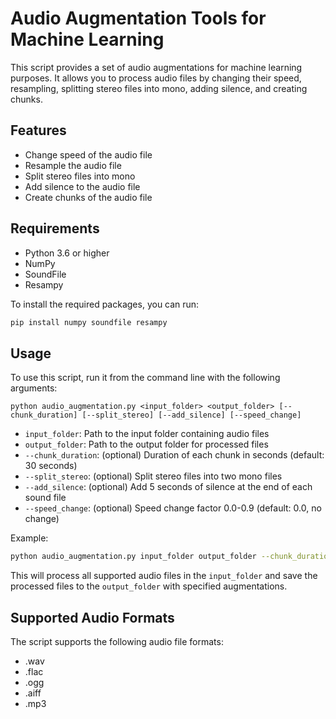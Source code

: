 # Audio Augmentation Tools for Machine Learning

This script provides a set of audio augmentations for machine learning purposes. It allows you to process audio files by changing their speed, resampling, splitting stereo files into mono, adding silence, and creating chunks.

## Features

- Change speed of the audio file
- Resample the audio file
- Split stereo files into mono
- Add silence to the audio file
- Create chunks of the audio file

## Requirements

- Python 3.6 or higher
- NumPy
- SoundFile
- Resampy

To install the required packages, you can run:

```bash
pip install numpy soundfile resampy
```

## Usage

To use this script, run it from the command line with the following arguments:

```
python audio_augmentation.py <input_folder> <output_folder> [--chunk_duration] [--split_stereo] [--add_silence] [--speed_change]
```

- `input_folder`: Path to the input folder containing audio files
- `output_folder`: Path to the output folder for processed files
- `--chunk_duration`: (optional) Duration of each chunk in seconds (default: 30 seconds)
- `--split_stereo`: (optional) Split stereo files into two mono files
- `--add_silence`: (optional) Add 5 seconds of silence at the end of each sound file
- `--speed_change`: (optional) Speed change factor 0.0-0.9 (default: 0.0, no change)

Example:

```bash
python audio_augmentation.py input_folder output_folder --chunk_duration 30 --split_stereo --add_silence --speed_change 0.1
```

This will process all supported audio files in the `input_folder` and save the processed files to the `output_folder` with specified augmentations.

## Supported Audio Formats

The script supports the following audio file formats:

- .wav
- .flac
- .ogg
- .aiff
- .mp3